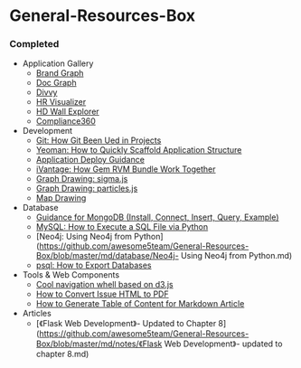 
# General-Resources-Box

### Completed

- Application Gallery
    - [Brand Graph](https://github.com/awesome5team/General-Resources-Box/issues/2)
    - [Doc Graph](https://github.com/awesome5team/General-Resources-Box/issues/3)
    - [Divvy](https://github.com/awesome5team/General-Resources-Box/issues/20)
    - [HR Visualizer](https://github.com/awesome5team/General-Resources-Box/issues/12)
    - [HD Wall Explorer](https://github.com/awesome5team/General-Resources-Box/issues/4)
    - [Compliance360](https://github.com/awesome5team/General-Resources-Box/issues/6)
- Development
    - [Git: How Git Been Ued in Projects](https://github.com/awesome5team/General-Resources-Box/blob/master/md/development/guidance_how_git_been_used_in_projects.md)
    - [Yeoman: How to Quickly Scaffold Application Structure](https://github.com/awesome5team/General-Resources-Box/blob/master/md/development/yeoman_how_to_quickly_scaffold_application_structure.md)
    - [Application Deploy Guidance](https://github.com/awesome5team/General-Resources-Box/issues/17)
    - [iVantage: How Gem RVM Bundle Work Together](https://github.com/awesome5team/General-Resources-Box/blob/master/md/development/how-gem-rvm-bundle-work-together.md)
    - [Graph Drawing: sigma.js](https://github.com/awesome5team/General-Resources-Box/issues/19)
    - [Graph Drawing: particles.js](https://github.com/awesome5team/General-Resources-Box/issues/21)
    - [Map Drawing](https://github.com/awesome5team/General-Resources-Box/issues/22)
- Database
    - [Guidance for MongoDB (Install, Connect, Insert, Query, Example)](https://github.com/awesome5team/General-Resources-Box/issues/8)
    - [MySQL:  How to Execute a SQL File via Python](https://github.com/awesome5team/General-Resources-Box/issues/7)
    - [Neo4j: Using Neo4j from Python](https://github.com/awesome5team/General-Resources-Box/blob/master/md/database/Neo4j- Using Neo4j from Python.md)
    - [psql:  How to Export Databases](https://github.com/awesome5team/General-Resources-Box/issues/23)
- Tools & Web Components
    - [Cool navigation whell based on d3.js](https://github.com/awesome5team/General-Resources-Box/issues/14)
    - [How to Convert Issue HTML to PDF](https://github.com/awesome5team/General-Resources-Box/issues/18)
    - [How to Generate Table of Content for Markdown Article](https://github.com/awesome5team/General-Resources-Box/blob/master/sources/table-of-content-producer.py)
- Articles
  - [《Flask Web Development》- Updated to Chapter 8](https://github.com/awesome5team/General-Resources-Box/blob/master/md/notes/《Flask Web Development》- updated to chapter 8.md)
